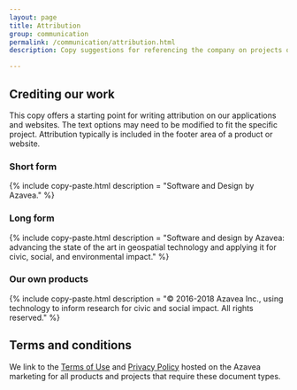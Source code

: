 ```yaml
---
layout: page
title: Attribution
group: communication
permalink: /communication/attribution.html
description: Copy suggestions for referencing the company on projects or products.

---
```

## Crediting our work
This copy offers a starting point for writing attribution on our applications and websites. The text options may need to be modified to fit the specific project. Attribution typically is included in the footer area of a product or website.

### Short form

{% include copy-paste.html
  description = "Software and Design by Azavea."
%}

### Long form

{% include copy-paste.html
  description = "Software and design by Azavea: advancing the state of the art in geospatial technology and applying it for civic, social, and environmental impact."
%}

### Our own products

{% include copy-paste.html
  description = "© 2016-2018 Azavea Inc., using technology to inform research for civic and social impact. All rights reserved."
%}


## Terms and conditions

We link to the [Terms of Use](https://www.azavea.com/terms-of-use/) and [Privacy Policy](https://www.azavea.com/privacy-policy/) hosted on the Azavea marketing for all products and projects that require these document types.
